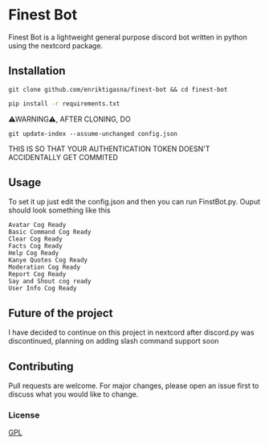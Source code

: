 # Finest Bot

Finest Bot is a lightweight general purpose discord bot written in python using the nextcord package.

## Installation

```
git clone github.com/enriktigasna/finest-bot && cd finest-bot 
```

```bash
pip install -r requirements.txt
```

⚠WARNING⚠, AFTER CLONING, DO 
```
git update-index --assume-unchanged config.json
```

THIS IS SO THAT YOUR AUTHENTICATION TOKEN DOESN'T ACCIDENTALLY GET COMMITED

## Usage

To set it up just edit the config.json and then you can run FinstBot.py. Ouput should look something like this

```
Avatar Cog Ready
Basic Command Cog Ready
Clear Cog Ready
Facts Cog Ready
Help Cog Ready
Kanye Quotes Cog Ready
Moderation Cog Ready
Report Cog Ready
Say and Shout cog ready
User Info Cog Ready
```

## Future of the project
I have decided to continue on this project in nextcord after discord.py was discontinued, planning on adding slash command support soon


## Contributing
Pull requests are welcome. For major changes, please open an issue first to discuss what you would like to change.


### License
[GPL](https://en.wikipedia.org/wiki/GNU_General_Public_License)
